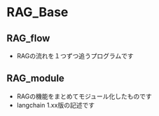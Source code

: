 # RAG_Base
## RAG_flow
- RAGの流れを１つずつ追うプログラムです

## RAG_module
- RAGの機能をまとめてモジュール化したものです
- langchain 1.xx版の記述です